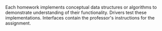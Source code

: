 Each homework implements conceptual data structures or algorithms to demonstrate understanding of their functionality. Drivers test these implementations. 
Interfaces contain the professor's instructions for the assignment.
